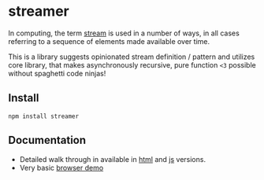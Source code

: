# streamer #

In computing, the term [stream] is used in a number of ways, in all cases
referring to a sequence of elements made available over time.

This is a library suggests opinionated stream definition / pattern and utilizes
core library, that makes asynchronously recursive, pure function `<3` possible
without spaghetti code ninjas!

## Install ##

    npm install streamer

## Documentation ##

  - Detailed walk through in available in [html][html-readme] and
    [js][js-readme] versions.
  - Very basic [browser demo]

[html-readme]:http://jeditoolkit.com/streamer/docs/readme.html
[js-readme]:https://github.com/Gozala/streamer/blob/master/readme.js
[browser demo]:http://jeditoolkit.com/streamer/demos/axis.html
[stream]:http://en.wikipedia.org/wiki/Stream_(computing)
